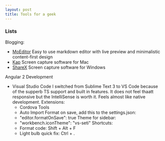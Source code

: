 ```yaml
---
layout: post
title: Tools for a geek
---
```


### Lists

Blogging:

* [MoEditor](https://github.com/Moeditor/Moeditor)
  Easy to use markdown editor with live preview and minimalistic content-first design
* [Kap](https://getkap.co/)
  Screen capture software for Mac
* [ShareX](https://getsharex.com/)
  Screen capture software for Windows

Angular 2 Development

* Visual Studio Code
  I switched from Sublime Text 3 to VS Code because of the supperb TS support and built in features. It does not feel thaatt responsive but the IntelliSense is worth it. Feels almost like native development.
  Extensions:
  * Cordova Tools
  * Auto Import
  Format on save, add this to the settings.json:
  * "editor.formatOnSave": true
  Theme for sidebar:
  * "workbench.iconTheme": "vs-seti"
  Shortcuts:
  * Format code: Shift + Alt + F
  * Light bulb quick fix: Ctrl + .


  